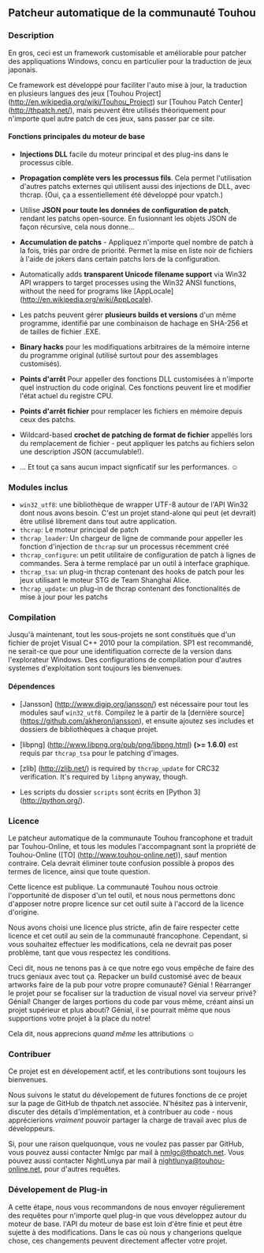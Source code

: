 Patcheur automatique de la communauté Touhou
--------------------------------------------

### Description ###

En gros, ceci est un framework customisable et améliorable pour patcher des appliquations Windows, concu en particulier pour la traduction de jeux japonais.

Ce framework est développé pour faciliter l'auto mise à jour, la traduction en plusieurs langues des jeux [Touhou Project] (http://en.wikipedia.org/wiki/Touhou_Project) sur [Touhou Patch Center] (http://thpatch.net/), mais peuvent être utilisés théoriquement pour n'importe quel autre patch de ces jeux, sans passer par ce site.

#### Fonctions principales du moteur de base #####

* **Injections DLL** facile du moteur principal et des plug-ins dans le processus cible.

* **Propagation complète vers les processus fils**. Cela permet l'utilisation d'autres patchs externes qui utilisent aussi des injections de DLL, avec thcrap. (Oui, ça a essentiellement été développé pour vpatch.)

* Utilise **JSON pour toute les données de configuration de patch**, rendant les patchs open-source. En fusionnant les objets JSON de façon récursive, cela nous donne...

* **Accumulation de patchs** - Appliquez n'importe quel nombre de patch à la fois, triés par ordre de priorité. Permet la mise en liste noir de fichiers à l'aide de jokers dans certain patchs lors de la configuration.

* Automatically adds **transparent Unicode filename support** via Win32 API wrappers to target processes using the Win32 ANSI functions, without the need for programs like [AppLocale] (http://en.wikipedia.org/wiki/AppLocale).

* Les patchs peuvent gérer **plusieurs builds et versions** d'un même programme, identifié par une combinaison de hachage en SHA-256 et de tailles de fichier .EXE.

* **Binary hacks** pour les modifiquations arbitraires de la mémoire interne du programme original (utilisé surtout pour des assemblages customisés).

* **Points d'arrêt** Pour appeller des fonctions DLL customisées à n'importe quel instruction du code original. Ces fonctions peuvent lire et modifier l'état actuel du registre CPU.

 * **Points d'arrêt fichier** pour remplacer les fichiers en mémoire depuis ceux des patchs.

* Wildcard-based **crochet de patching de format de fichier** appellés lors du remplacement de fichier - peut appliquer les patchs au fichiers selon une description JSON (accumulable!).

* ... Et tout ça sans aucun impact signficatif sur les performances. ☺

### Modules inclus ###

* `win32_utf8`: une bibliothèque de wrapper UTF-8 autour de l'API Win32 dont nous avons besoin. C'est un projet stand-alone qui peut (et devrait) être utilisé librement dans tout autre application.
* `thcrap`: Le moteur principal de patch
* `thcrap_loader`: Un chargeur de ligne de commande pour appeller les fonction d'injection de `thcrap` sur un processus récemment créé
* `thcrap_configure`: un petit utilitaire de configuration de patch à lignes de commandes. Sera à terme remplacé par un outil à interface graphique.
* `thcrap_tsa`: un plug-in thcrap contenant des hooks de patch pour les jeux utilisant le moteur STG de Team Shanghai Alice.
* `thcrap_update`: un plug-in de thcrap contenant des fonctionalités de mise à jour pour les patchs

### Compilation ###

Jusqu'à maintenant, tout les sous-projets ne sont constitués que d'un fichier de projet Visual C++ 2010 pour la compilation. SP1 est recommandé, ne serait-ce que pour une identifiquation correcte de la version dans l'explorateur Windows. Des configurations de compilation pour d'autres systemes d'exploitation sont toujours les bienvenues.

#### Dépendences ####

* [Jansson] (http://www.digip.org/jansson/) est nécessaire pour tout les modules sauf `win32_utf8`. Compilez le à partir de la [dernière source] (https://github.com/akheron/jansson), et ensuite ajoutez ses includes et dossiers de bibliothèques à chaque projet.

* [libpng] (http://www.libpng.org/pub/png/libpng.html) **(>= 1.6.0)** est requis par `thcrap_tsa` pour le patching d'images.

* [zlib] (http://zlib.net/) is required by `thcrap_update` for CRC32 verification. It's required by `libpng` anyway, though.

* Les scripts du dossier `scripts` sont écrits en [Python 3] (http://python.org/).

### Licence ###

Le patcheur automatique de la communaute Touhou francophone et traduit par Touhou-Online, et tous les modules l'accompagnant sont la propriété de Touhou-Online ([TO] (http://www.touhou-online.net)), sauf mention contraire. Cela devrait éliminer toute confusion possible à propos des termes de licence, ainsi que toute question.

Cette licence est publique. La communauté Touhou nous octroie l'opportunité de disposer d'un tel outil, et nous nous permettons donc d'apposer notre propre licence sur cet outil suite à l'accord de la licence d'origine.

Nous avons choisi une licence plus stricte, afin de faire respecter cette licence et cet outil au sein de la communauté francophone. Cependant, si vous souhaitez effectuer les modifications, cela ne devrait pas poser problème, tant que vous respectez les conditions.

Ceci dit, nous ne tenons pas à ce que notre ego vous empêche de faire des trucs geniaux avec tout ça. Repacker un build customisé avec de beaux artworks faire de la pub pour votre propre comunauté? Génial ! Réarranger le projet pour se focaliser sur la traduction de visual novel via serveur privé? Génial! Changer de larges portions du code par vous même, créant ainsi un projet supérieur et plus abouti? Génial, il se pourrait même que nous supportions votre projet à la place du notre!

Cela dit, nous apprecions *quand même* les attributions ☺

### Contribuer ###

Ce projet est en dévelopement actif, et les contributions sont toujours les bienvenues.

Nous suivons le statut du dévelopement de futures fonctions de ce projet sur la page de GitHub de thpatch.net associée. N'hésitez pas à intervenir, discuter des détails d'implémentation, et à contribuer au code - nous apprécierions *vraiment* pouvoir partager la charge de travail avec plus de développeurs.

Si, pour une raison quelquonque, vous ne voulez pas passer par GitHub, vous pouvez aussi contacter Nmlgc par mail à nmlgc@thpatch.net. Vous pouvez aussi contacter NightLunya par mail à nightlunya@touhou-online.net, pour d'autres requêtes.

### Dévelopement de Plug-in ###

A cette étape, nous vous recommandons de nous envoyer régulierement des requêtes pour n'importe quel plug-in que vous développez autour du moteur de base. l'API du moteur de base est loin d'être finie et peut être sujette à des modifications. Dans le cas où nous y changerions quelque chose, ces changements peuvent directement affecter votre projet.
